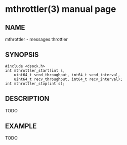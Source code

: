 # mthrottler(3) manual page

## NAME

mthrottler - messages throttler

## SYNOPSIS

```
#include <dsock.h>
int mthrottler_start(int s,
    uint64_t send_throughput, int64_t send_interval,
    uint64_t recv_throughput, int64_t recv_interval);
int mthrottler_stop(int s);
```

## DESCRIPTION

TODO

## EXAMPLE

TODO

